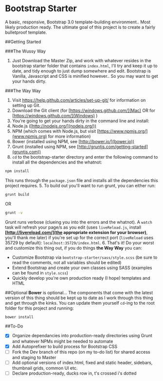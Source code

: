 Bootstrap Starter
=================

A basic, responsive, Bootstrap 3.0 template-building environment.. Most likely production ready. The ultimate goal of this project is to create a fairly bulletproof template.

##Getting Started

###The Wussy Way
1. Just Download the Master Zip, and work with whatever resides in the bootstrap starter folder that contains `index.html`, I'll try and keep it up to date, and tidy enough to just dump somewhere and edit. Bootstrap is Vanilla, Javascript and CSS is minified however.. So you may want to get your hands dirty.

###The Way Way
1. Visit https://help.github.com/articles/set-up-git/ for information on setting up Git.
2. Download the Git client (for [https://windows.github.com/](Mac) OR for [https://windows.github.com/](Windows) )
3. You're going to get your hands dirty in the command line and install:
  1. Node.js ([http://nodejs.org/](nodejs.org/))
  2. NPM (which comes with Node.js, but visit [https://www.npmjs.org/](www.npmjs.org) for more information)
  3. Bower (installed using NPM, see [http://bower.io/](bower.io))
  4. Grunt (installed using NPM, see [http://gruntjs.com/getting-started](gruntjs.com))
4. `cd` to the bootstrap-starter directory and enter the following command to install all the dependencies and the whatnot: 
``` bash
npm install
``` 
This runs through the `package.json` file and installs all the dependencies this project requires. 
5. To build out you'll want to run grunt, you can either run: 
``` bash
grunt build
``` 
OR 
``` bash
grunt -v
```
Grunt runs verbose (clueing you into the errors and the whatnot). A `watch` task will refresh your page/s as you edit (uses `liveReload.js`, install __[http://livereload.com/](the appropriate extension for your browser)__, you'll thank me later) if you're set up for the correct port (`liveReload` uses 35729 by default): `localhost:35729/index.html`. 
6. That's it! Do your worst and customize this thing out, if you do things __the Way Way__ you can:
* Customize Bootstrap via `bootstrap-starter/sass/style.scss` (be sure to read the comments, not all variables should be edited)
* Extend Bootstrap and create your own classes using SASS (examples can be found in `style.scss`)
* Quickly develop you're own production ready (I hope) templates and HTML

##Optional
__Bower__ is optional... The components that come with the latest version of this thing should be kept up to date as I work through this thing and get through the kinks. You can update them yourself `cd`-ing to the root folder for this project and running:
``` bash
bower install
```

##To-Do
- [x] Organize dependancies into production-ready directories using Grunt and whatever NPMs might be needed to automate
- [x] Add Autoprefixer to build process for Bootstrap CSS
- [ ] Fork the Dev branch of this repo (on my to-do list) for shared access and staging to Master
- [ ] Add optional versions of index.html, fixed and static header, sidebars, thumbnail grids, common UI etc.
- [ ] Declare production-ready, ducks row in, t's crossed i's dotted
